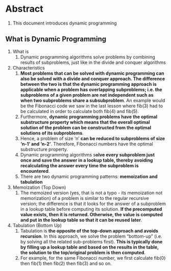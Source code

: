 # Abstract

1. This document introduces dynamic programming

## What is Dynamic Programming

1. What is
   1. Dynamic programming algorithms solve problems by combining results of subproblems, just like in the divide and conquer algorithms
2. Characteristics
   1. **Most problems that can be solved with dynamic programming can also be solved with a divide and conquer approach. The difference between the two is that the dynamic programming approach is applicable when a problem has overlapping subproblems; i.e. the subproblems of a given problem are not independent such as when two subproblems share a subsubproblem**. An example would be the Fibonacci code we saw in the last lesson where fib(3) had to be calculated in order to calculate both fib(4) and fib(5).
   2. Furthermore, **dynamic programming problems have the optimal substructure property which means that the overall optimal solution of the problem can be constructed from the optimal solutions of its subproblems**.
   3. Hence, a problem of size ‘n’ **can be reduced to subproblems of size ‘n-1’ and ‘n-2’**. Therefore, Fibonacci numbers have the optimal substructure property.
   4. Dynamic programming algorithms s**olve every subproblem just once and save the answer in a lookup table, thereby avoiding recalculating the answer every time the subproblem is encountered**.
   5. There are two dynamic programming patterns: **memoization and tabulation**
3. Memoization (Top Down)
   1. The memoized version (yes, that is not a typo - its memoization not memorization) of a problem is similar to the regular recursive version; the difference is that it looks for the answer of a subproblem in a lookup table before computing its solution. **If the precomputed value exists, then it is returned. Otherwise, the value is computed and put in the lookup table so that it can be reused later**.
4. Tabulation (Bottom Up)
   1. Tabulation is **the opposite of the top-down approach and avoids recursion**. In this approach, we solve the problem “bottom-up” (i.e. by solving all the related sub-problems first). **This is typically done by filling up a lookup table and based on the results in the table, the solution to the top/original problem is then computed**.
   2. For example, for the same Fibonacci number, we first calculate fib(0) then fib(1) then fib(2) then fib(3) and so on.